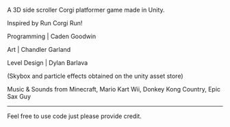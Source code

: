 A 3D side scroller Corgi platformer game made in Unity.

Inspired by Run Corgi Run!

Programming | Caden Goodwin

Art | Chandler Garland

Level Design | Dylan Barlava

(Skybox and particle effects obtained on the unity asset store)

Music & Sounds from Minecraft, Mario Kart Wii, Donkey Kong Country, Epic Sax Guy

------------------------------------------------------------------

Feel free to use code just please provide credit. 
